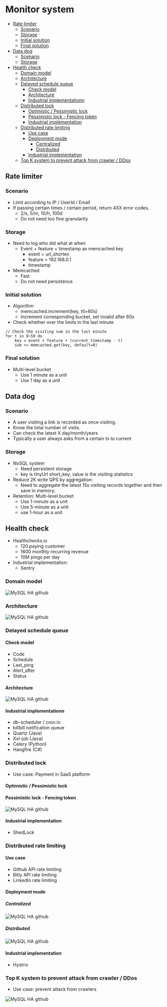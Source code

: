# Monitor system

<!-- MarkdownTOC -->

- [Rate limiter](#rate-limiter)
	- [Scenario](#scenario)
	- [Storage](#storage)
	- [Initial solution](#initial-solution)
	- [Final solution](#final-solution)
- [Data dog](#data-dog)
	- [Scenario](#scenario-1)
	- [Storage](#storage-1)
- [Health check](#health-check)
	- [Domain model](#domain-model)
	- [Architecture](#architecture)
	- [Delayed schedule queue](#delayed-schedule-queue)
		- [Check model](#check-model)
		- [Architecture](#architecture-1)
		- [Industrial implementationn](#industrial-implementationn)
	- [Distributed lock](#distributed-lock)
		- [Optimistic / Pessimistic lock](#optimistic--pessimistic-lock)
		- [Pessimistic lock - Fencing token](#pessimistic-lock---fencing-token)
		- [Industrial implementation](#industrial-implementation)
	- [Distributed rate limiting](#distributed-rate-limiting)
		- [Use case](#use-case)
		- [Deployment mode](#deployment-mode)
			- [Centralized](#centralized)
			- [Distributed](#distributed)
		- [Industrial implementation](#industrial-implementation-1)
	- [Top K system to prevent attack from crawler / DDos](#top-k-system-to-prevent-attack-from-crawler--ddos)

<!-- /MarkdownTOC -->

## Rate limiter
### Scenario
* Limit according to IP / UserId / Email
* If passing certain times / certain period, return 4XX error codes.
	- 2/s, 5/m, 10/h, 100d
	- Do not need too fine granularity

### Storage
* Need to log who did what at when
	- Event + feature + timestamp as memcached key
		+ event = url_shorten
		+ feature = 192.168.0.1
		+ timestamp
* Memcached
	- Fast
	- Do not need persistence

### Initial solution
* Algorithm
	- memcached.increment(key, ttl=60s)
	- Increment corresponding bucket, set invalid after 60s
* Check whether over the limits in the last minute

```
// Check the visiting sum in the last minute
for t in 0~59 do
	key = event + feature + (current_timestamp - t)
	sum += memcached.get(key, default=0)
```

### Final solution
* Multi-level bucket
	- Use 1 minute as a unit 
	- Use 1 day as a unit

## Data dog
### Scenario
* A user visiting a link is recorded as once visiting.
* Know the total number of visits.
* Can check the latest X day/month/years
* Typically a user always asks from a certain ts to current

### Storage
* NoSQL system
	- Need persistent storage
	- key is tinyUrl short_key, value is the visiting statistics
* Reduce 2K write QPS by aggregation: 
	- Need to aggregate the latest 15s visiting records together and then save in memory.
* Retention: Multi-level bucket
	- Use 1-minute as a unit
	- Use 5-minute as a unit
	- use 1-hour as a unit

## Health check
* Healthchecks.io
	- 120 paying customer
	- 1600 monthly recurring revenue
	- 10M pings per day
* Industrial implementation:
	- Sentry

### Domain model

![MySQL HA github](./images/monitorSystem_HealthCheck_domainModel.png)

### Architecture

![MySQL HA github](./images/monitorSystem_HealthCheck_domainModel.png)

### Delayed schedule queue
#### Check model
* Code
* Schedule
* Last_ping
* Alert_after
* Status

#### Architecture
![MySQL HA github](./images/monitorSystem_HealthCheck_delayedScheduleQueue.png)

#### Industrial implementationn
* db-scheduler / cron.io
* killbill notification queue
* Quartz (Java)
* Xxl-job (Java)
* Celery (Python)
* Hangfire (C#)

### Distributed lock
* Use case: Payment in SaaS platform

#### Optimistic / Pessimistic lock
#### Pessimistic lock - Fencing token
![MySQL HA github](./images/monitorSystem_HealthCheck_distributedlock_fencingToken.png)

#### Industrial implementation
* ShedLock

### Distributed rate limiting
#### Use case
* Github API rate limiting
* Bitly API rate limiting
* LinkedIn rate limiting

#### Deployment mode
##### Centralized

![MySQL HA github](./images/monitorSystem_HealthCheck_distributedratelimiting_centralized.png)

##### Distributed

![MySQL HA github](./images/monitorSystem_HealthCheck_distributedratelimiting_distributed.png)


#### Industrial implementation
* Hystrix

### Top K system to prevent attack from crawler / DDos
* Use case: prevent attack from crawlers

![MySQL HA github](./images/monitorSystem_HealthCheck_topk_crawler.png)

